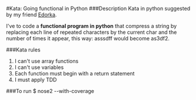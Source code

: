 #Kata: Going functional in Python
###Description
Kata in python suggested by my friend [Edorka](https://github.com/Edorka).

I've to code a **functional program in python** that compress a string by replacing each line
of repeated characters by the current char and the number of times it appear, this way: asssdff
would become as3df2.

###Kata rules
1. I can't use array functions
1. I can't use variables
1. Each function must begin with a return statement
1. I must apply TDD

###To run
$ nose2 --with-coverage